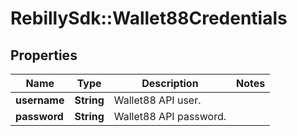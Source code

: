 # RebillySdk::Wallet88Credentials

## Properties
Name | Type | Description | Notes
------------ | ------------- | ------------- | -------------
**username** | **String** | Wallet88 API user. | 
**password** | **String** | Wallet88 API password. | 

